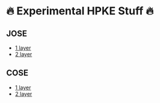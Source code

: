 # 🔥 Experimental HPKE Stuff 🔥

## JOSE

- [1 layer](./jose/direct.md)
- [2 layer](./jose/wrap.md)

## COSE

- [1 layer](./cose/direct.md)
- [2 layer](./cose/wrap.md)